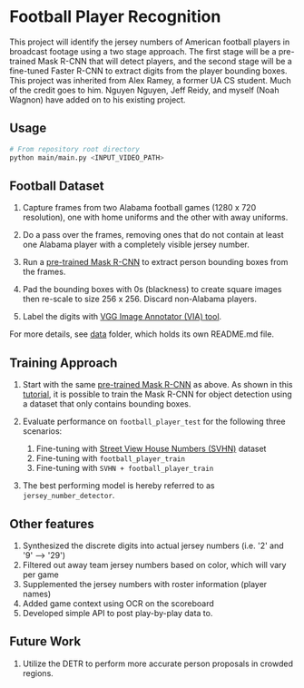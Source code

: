 # Football Player Recognition

This project will identify the jersey numbers of American football players in broadcast footage using a two stage approach. The first stage will be a pre-trained Mask R-CNN that will detect players, and the second stage will be a fine-tuned Faster R-CNN to extract digits from the player bounding boxes. This project was inherited from Alex Ramey, a former UA CS student. Much of the credit goes to him. Nguyen Nguyen, Jeff Reidy, and myself (Noah Wagnon) have added on to his existing project.

## Usage

```bash
# From repository root directory
python main/main.py <INPUT_VIDEO_PATH>
```

## Football Dataset 
1. Capture frames from two Alabama football games (1280 x 720 resolution), one with home uniforms and the other with away uniforms.

1. Do a pass over the frames, removing ones that do not contain at least one Alabama player with a completely visible jersey number.

1. Run a [pre-trained Mask R-CNN](https://github.com/matterport/Mask_RCNN) to extract person bounding boxes from the frames.

1. Pad the bounding boxes with 0s (blackness) to create square images then re-scale to size 256 x 256. Discard non-Alabama players.

1. Label the digits with [VGG Image Annotator (VIA) tool](http://www.robots.ox.ac.uk/~vgg/software/via/).

For more details, see [data](data) folder, which holds its own README.md file.

## Training Approach

1. Start with the same [pre-trained Mask R-CNN](https://github.com/matterport/Mask_RCNN) as above. As shown in this [tutorial](https://machinelearningmastery.com/how-to-train-an-object-detection-model-with-keras/), it is possible to train the Mask R-CNN for object detection using a dataset that only contains bounding boxes.

1. Evaluate performance on `football_player_test` for the following three scenarios:
    
    1. Fine-tuning with [Street View House Numbers (SVHN)](http://ufldl.stanford.edu/housenumbers/) dataset
    1. Fine-tuning with `football_player_train`
    1. Fine-tuning with `SVHN + football_player_train` 

3. The best performing model is hereby referred to as `jersey_number_detector`.

## Other features

1. Synthesized the discrete digits into actual jersey numbers (i.e. '2' and '9' --> '29')
2. Filtered out away team jersey numbers based on color, which will vary per game
3. Supplemented the jersey numbers with roster information (player names)
4. Added game context using OCR on the scoreboard
5. Developed simple API to post play-by-play data to.

## Future Work
1. Utilize the DETR to perform more accurate person proposals in crowded regions.

